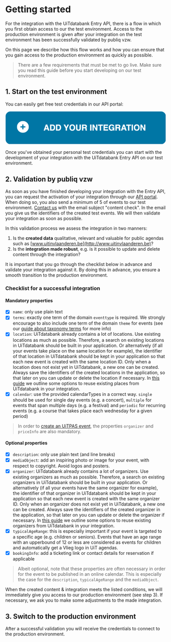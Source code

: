 # Getting started

For the integration with the UiTdatabank Entry API, there is a flow in which you first obtain access to our the test environment.
Access to the production environment is given after your integration on the test environment has been successfully validated by publiq vzw.

On this page we describe how this flow works and how you can ensure that you gain access to the production environment as quickly as possible.

> There are a few requirements that must be met to go live. Make sure you read this guide before you start developing on our test environment.

## 1. Start on the test environment

You can easily get free test credentials in our API portal:

<!-- focus: false -->

[![Add your entry API integration](https://raw.githubusercontent.com/cultuurnet/apidocs/main/assets/add-your-integration.svg)](https://platform.publiq.be/nl/integraties/nieuw?type=entry-api)

Once you've obtained your personal test credentials you can start with the development of your integration with the UiTdatabank Entry API on our test environment.

## 2. Validation by publiq vzw

As soon as you have finished developing your integration with the Entry API, you can request the activation of your integration through our [API portal](https://platform.publiq.be). When doing so, you also send a minimum of 5 of events to our test environment. [Contact us](https://docs.publiq.be/#contact-us) with the email subject "content check". In the email you give us the identifiers of the created test events. We will then validate your integration as soon as possible.

In this validation process we assess the integration in two manners:

1. Is the **created data** qualitative, relevant and valuable for public agendas such as [www.uitinvlaanderen.be](http://www.uitinvlaanderen.be)?
2. Is the **integration made robust**, e.g. is it possible to update and delete content through the integration?

It is important that you go through the checklist below in advance and validate your integration against it. By doing this in advance, you ensure a smooth transition to the production environment.

### Checklist for a successful integration

#### Mandatory properties

* [x] `name`: only use plain text
* [x] `terms`: exactly one term of the domain `eventtype` is required. We strongly encourage to also include one term of the domain `theme` for events (see our [guide about taxonomy terms](../../docs/taxonomy-api/terms.md) for more info)
* [x] `location`: UiTdatabank already contains a lot of locations. Use existing locations as much as possible. Therefore, a search on existing locations in UiTdatabank should be built in your application. Or alternatively (if all your events take place on the same location for example), the identifier of that location in UiTdatabank should be kept in your application so that each new event is created with the same location ID. Only when a location does not exist yet in UiTdatabank, a new one can be created. Always save the identifiers of the created locations in the application, so that later on you can update or delete the location if necessary. In [this guide](places/finding-and-reusing-places.md) we outline some options to reuse existing places from UiTdatabank in your integration.
* [x] `calendar`: use the provided calendarTypes in a correct way. `single` should be used for single day events (e.g. a concert), `multiple` for events that span multiple days (e.g. a festival) and `periodic` for recurring events (e.g. a course that takes place each wednesday for a given period)

> In order to [create an UiTPAS event](https://docs.publiq.be/docs/uitpas/6e03991383b32-registering-events), the properties `organizer` and `priceInfo` are also mandatory.

#### Optional properties

* [x] `description`: only use plain text (and line breaks)
* [x] `mediaObject`: add an inspiring photo or image for your event, with respect to copyright. Avoid logos and posters.
* [x] `organizer`: UiTdatabank already contains a lot of organizers. Use existing organizers as much as possible. Therefore, a search on existing organizers in UiTdatabank should be built in your application. Or alternatively (if all your events have the same organizer for example), the identifier of that organizer in UiTdatabank should be kept in your application so that each new event is created with the same organizer ID. Only when an organizer does not exist yet in UiTdatabank, a new one can be created. Always save the identifiers of the created organizer in the application, so that later on you can update or delete the organizer if necessary. In [this guide](organizers/finding-and-reusing-organizers.md) we outline some options to reuse existing organizers from UiTdatabank in your integration.
* [x] `typicalAgeRange`: this is especially important if your event is targeted to a specific age (e.g. children or seniors). Events that have an age range with an upperbound of 12 or less are considered as events for children and automatically get a Vlieg logo in UiT agendas.
* [x] `bookingInfo`: add a ticketing link or contact details for reservation if applicable

<!-- theme: warning -->

> Albeit optional, note that these properties are often necessary in order for the event to be published in an online calendar. This is especially the case for the `description`, `typicalAgeRange` and the `mediaObject`.

When the created content & integration meets the listed conditions, we will immediately give you access to our production environment (see step 3). If necessary, we ask you to make some adjustments to the made integration.

## 3. Switch to the production environment

After a successful validation you will receive the credentials to connect to the production environment.
